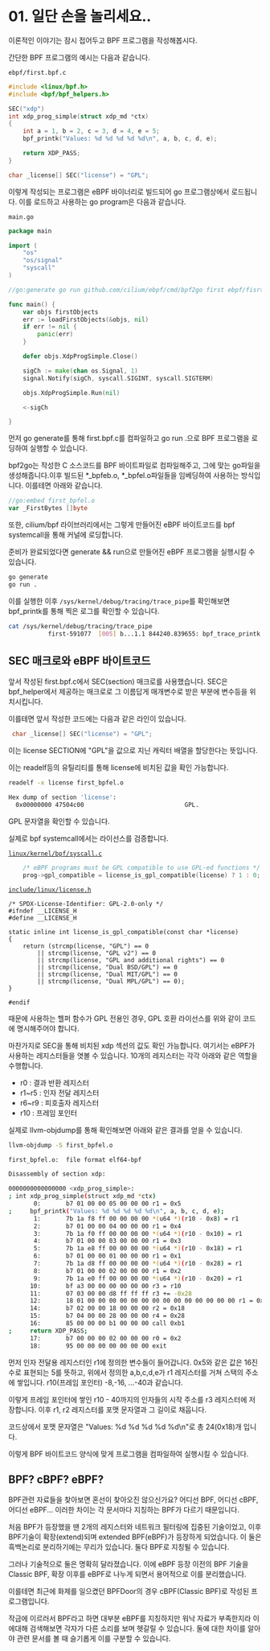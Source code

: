 # 01. 일단 손을 놀리세요..
이론적인 이야기는 잠시 접어두고 BPF 프로그램을 작성해봅시다.

간단한 BPF 프로그램의 예시는 다음과 같습니다.

`ebpf/first.bpf.c`
```c
#include <linux/bpf.h>
#include <bpf/bpf_helpers.h>

SEC("xdp")
int xdp_prog_simple(struct xdp_md *ctx)
{
    int a = 1, b = 2, c = 3, d = 4, e = 5;
    bpf_printk("Values: %d %d %d %d %d\n", a, b, c, d, e);

    return XDP_PASS;
}

char _license[] SEC("license") = "GPL";
```

이렇게 작성되는 프로그램은 eBPF 바이너리로 빌드되어 go 프로그램상에서 로드됩니다. 이를 로드하고 사용하는 go program은 다음과 같습니다.

`main.go`
```go
package main

import (
	"os"
	"os/signal"
	"syscall"
)

//go:generate go run github.com/cilium/ebpf/cmd/bpf2go first ebpf/fisrt.bpf.c --

func main() {
	var objs firstObjects
	err := loadFirstObjects(&objs, nil)
	if err != nil {
		panic(err)
	}

	defer objs.XdpProgSimple.Close()

	sigCh := make(chan os.Signal, 1)
	signal.Notify(sigCh, syscall.SIGINT, syscall.SIGTERM)

	objs.XdpProgSimple.Run(nil)

	<-sigCh

}
```

먼저 go generate를 통해 first.bpf.c를 컴파일하고 go run .으로 BPF 프로그램을 로딩하여 실행할 수 있습니다. 

bpf2go는 작성한 C 소스코드를 BPF 바이트파일로 컴파일해주고, 그에 맞는 go파일을 생성해줍니다.이후 빌드된 *_bpfeb.o,  *_bpfel.o파일들을 임베딩하여 사용하는 방식입니다. 이를테면 아래와 같습니다.
```go
//go:embed first_bpfel.o
var _FirstBytes []byte
```

또한, cilium/bpf 라이브러리에서는 그렇게 만들어진 eBPF 바이트코드를 bpf systemcall을 통해 커널에 로딩합니다.

준비가 완료되었다면 generate && run으로 만들어진 eBPF 프로그램을 실행시킬 수 있습니다.
```bash
go generate
go run .
```

이를 실행한 이후 `/sys/kernel/debug/tracing/trace_pipe`를 확인해보면 bpf_printk를 통해 찍은 로그를 확인할 수 있습니다.

```bash
cat /sys/kernel/debug/tracing/trace_pipe 
           first-591077  [005] b...1.1 844240.839655: bpf_trace_printk: Values: 1 2 3 4 5
```

## SEC 매크로와 eBPF 바이트코드
앞서 작성된 first.bpf.c에서 SEC(section) 매크로를 사용했습니다. SEC은 bpf_helper에서 제공하는 매크로로 그 이름답게 매개변수로 받은 부분에 변수등을 위치시킵니다.


이를테면 앞서 작성한 코드에는 다음과 같은 라인이 있습니다.
```c
 char _license[] SEC("license") = "GPL";
```
이는 license SECTION에 "GPL"을 값으로 지닌 캐릭터 배열을 할당한다는 뜻입니다.

이는 readelf등의 유틸리티를 통해 license에 비치된 값을 확인 가능합니다.
```bash
readelf -x license first_bpfel.o

Hex dump of section 'license':
  0x00000000 47504c00                            GPL.
```
GPL 문자열을 확인할 수 있습니다.

실제로 bpf systemcall에서는 라이선스를 검증합니다.

[`linux/kernel/bpf/syscall.c`](https://github.com/torvalds/linux/blob/8b789f2b7602a818e7c7488c74414fae21392b63/kernel/bpf/syscall.c#L2926)
```c
	/* eBPF programs must be GPL compatible to use GPL-ed functions */
	prog->gpl_compatible = license_is_gpl_compatible(license) ? 1 : 0;
```

[`include/linux/license.h`](https://github.com/torvalds/linux/blob/master/include/linux/license.h)
```
/* SPDX-License-Identifier: GPL-2.0-only */
#ifndef __LICENSE_H
#define __LICENSE_H

static inline int license_is_gpl_compatible(const char *license)
{
	return (strcmp(license, "GPL") == 0
		|| strcmp(license, "GPL v2") == 0
		|| strcmp(license, "GPL and additional rights") == 0
		|| strcmp(license, "Dual BSD/GPL") == 0
		|| strcmp(license, "Dual MIT/GPL") == 0
		|| strcmp(license, "Dual MPL/GPL") == 0);
}

#endif
```

때문에 사용하는 헬퍼 함수가 GPL 전용인 경우, GPL 호환 라이선스를 위와 같이 코드에 명시해주어야 합니다.

마찬가지로 SEC을 통해 비치된 xdp 섹션의 값도 확인 가능합니다. 여기서는 eBPF가 사용하는 레지스터들을 엿볼 수 있습니다. 10개의 레지스터는 각각 아래와 같은 역할을 수행합니다.
* r0 : 결과 반환 레지스터
* r1~r5 : 인자 전달 레지스터
* r6~r9 : 피호출자 레지스터
* r10 : 프레임 포인터

실제로 llvm-objdump를 통해 확인해보면 아래와 같은 결과를 얻을 수 있습니다. 

```bash
llvm-objdump -S first_bpfel.o 

first_bpfel.o:  file format elf64-bpf

Disassembly of section xdp:

0000000000000000 <xdp_prog_simple>:
; int xdp_prog_simple(struct xdp_md *ctx)
       0:       b7 01 00 00 05 00 00 00 r1 = 0x5
;     bpf_printk("Values: %d %d %d %d %d\n", a, b, c, d, e);
       1:       7b 1a f8 ff 00 00 00 00 *(u64 *)(r10 - 0x8) = r1
       2:       b7 01 00 00 04 00 00 00 r1 = 0x4
       3:       7b 1a f0 ff 00 00 00 00 *(u64 *)(r10 - 0x10) = r1
       4:       b7 01 00 00 03 00 00 00 r1 = 0x3
       5:       7b 1a e8 ff 00 00 00 00 *(u64 *)(r10 - 0x18) = r1
       6:       b7 01 00 00 01 00 00 00 r1 = 0x1
       7:       7b 1a d8 ff 00 00 00 00 *(u64 *)(r10 - 0x28) = r1
       8:       b7 01 00 00 02 00 00 00 r1 = 0x2
       9:       7b 1a e0 ff 00 00 00 00 *(u64 *)(r10 - 0x20) = r1
      10:       bf a3 00 00 00 00 00 00 r3 = r10
      11:       07 03 00 00 d8 ff ff ff r3 += -0x28
      12:       18 01 00 00 00 00 00 00 00 00 00 00 00 00 00 00 r1 = 0x0 ll
      14:       b7 02 00 00 18 00 00 00 r2 = 0x18
      15:       b7 04 00 00 28 00 00 00 r4 = 0x28
      16:       85 00 00 00 b1 00 00 00 call 0xb1
;     return XDP_PASS;
      17:       b7 00 00 00 02 00 00 00 r0 = 0x2
      18:       95 00 00 00 00 00 00 00 exit
```

먼저 인자 전달용 레지스터인 r1에 정의한 변수들이 들어갑니다. 0x5와 같은 값은 16진수로 표현되는 5를 뜻하고, 위에서 정의한 a,b,c,d,e가 r1 레지스터를 거쳐 스택의 주소에 쌓입니다. r10(프레임 포인터) -8,-16, ...-40과 같습니다.

이렇게 프레임 포인터에 쌓인 r10 - 40까지의 인자들의 시작 주소를 r3 레지스터에 저장합니다. 이후 r1, r2 레지스터를 포맷 문자열과 그 길이로 채웁니다.

코드상에서 포맷 문자열은 "Values: %d %d %d %d %d\n"로 총 24(0x18)개 입니다.

이렇게 BPF 바이트코드 양식에 맞게 프로그램을 컴파일하여 실행시킬 수 있습니다. 

## BPF? cBPF? eBPF?
BPF관련 자료들을 찾아보면 혼선이 찾아오진 않으신가요? 어디선 BPF, 어디선 cBPF, 어디선 eBPF... 이러한 차이는 각 문서마다 지칭하는 BPF가 다르기 때문입니다. 

처음 BPF가 등장했을 땐 2개의 레지스터와 네트워크 필터링에 집중된 기술이었고, 이후 BPF기술이 확장(extend)되며 extended BPF(eBPF)가 등장하게 되었습니다. 이 둘은 흑백논리로 분리하기에는 무리가 있습니다. 둘다 BPF로 지칭될 수 있습니다.

그러나 기술적으로 둘은 명확히 달라졌습니다. 이에 eBPF 등장 이전의 BPF 기술을 Classic BPF, 확장 이후를 eBPF로 나누게 되면서 용어적으로 이를 분리했습니다.

이를테면 최근에 화제를 일으켰던 BPFDoor의 경우 cBPF(Classic BPF)로 작성된 프로그램입니다.

작금에 이르러서 BPF라고 하면 대부분 eBPF를 지칭하지만 워낙 자료가 부족한지라 이에대해 검색해보면 각자가 다른 소리를 보며 헷갈릴 수 있습니다. 둘에 대한 차이를 알아야 관련 문서를 볼 때 슬기롭게 이를 구분할 수 있습니다.